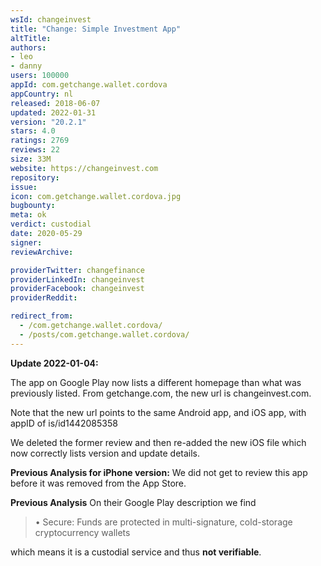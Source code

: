 ```yaml
---
wsId: changeinvest
title: "Change: Simple Investment App"
altTitle: 
authors:
- leo
- danny
users: 100000
appId: com.getchange.wallet.cordova
appCountry: nl
released: 2018-06-07
updated: 2022-01-31
version: "20.2.1"
stars: 4.0
ratings: 2769
reviews: 22
size: 33M
website: https://changeinvest.com
repository: 
issue: 
icon: com.getchange.wallet.cordova.jpg
bugbounty: 
meta: ok
verdict: custodial
date: 2020-05-29
signer: 
reviewArchive:

providerTwitter: changefinance
providerLinkedIn: changeinvest
providerFacebook: changeinvest
providerReddit: 

redirect_from:
  - /com.getchange.wallet.cordova/
  - /posts/com.getchange.wallet.cordova/
---
```


**Update 2022-01-04:**

The app on Google Play now lists a different homepage than what was previously listed. From getchange.com, the new url is changeinvest.com.

Note that the new url points to the same Android app, and iOS app, with appID of is/id1442085358

We deleted the former review and then re-added the new iOS file which now correctly lists version and update details. 

**Previous Analysis for iPhone version:**
We did not get to review this app before it was removed from the App Store.


**Previous Analysis**
On their Google Play description we find

> • Secure: Funds are protected in multi-signature, cold-storage cryptocurrency
  wallets

which means it is a custodial service and thus **not verifiable**.
